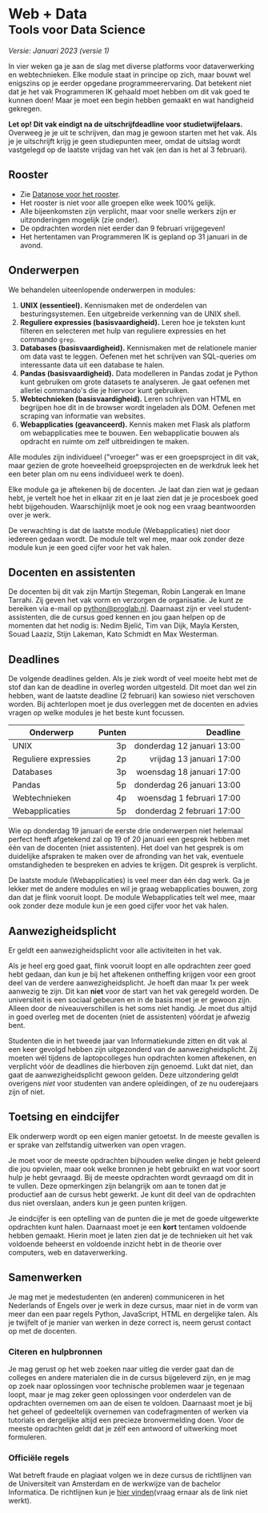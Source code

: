 # Web + Data<br><small>Tools voor Data Science</small>

<style>
    h2
    {
        break-before: page;
    }
    h1, h2, h3, h4, h5
    {
        break-after: avoid-page;
    }
</style>

*Versie: Januari 2023 (versie 1)*

In vier weken ga je aan de slag met diverse platforms voor dataverwerking en webtechnieken. Elke module staat in principe op zich, maar bouwt wel enigszins op je eerder opgedane programmeerervaring. Dat betekent niet dat je het vak Programmeren IK gehaald moet hebben om dit vak goed te kunnen doen! Maar je moet een begin hebben gemaakt en wat handigheid gekregen.

**Let op! Dit vak eindigt na de uitschrijfdeadline voor studietwijfelaars.** Overweeg je je uit te schrijven, dan mag je gewoon starten met het vak. Als je je uitschrijft krijg je geen studiepunten meer, omdat de uitslag wordt vastgelegd op de laatste vrijdag van het vak (en dan is het al 3 februari).


## Rooster

- Zie [Datanose voor het rooster](https://datanose.nl/#course[111981]).
- Het rooster is niet voor alle groepen elke week 100% gelijk.
- Alle bijeenkomsten zijn verplicht, maar voor snelle werkers zijn er uitzonderingen mogelijk (zie onder).
- De opdrachten worden niet eerder dan 9 februari vrijgegeven!
- Het hertentamen van Programmeren IK is gepland op 31 januari in de avond.


## Onderwerpen

We behandelen uiteenlopende onderwerpen in modules:

1. **UNIX (essentieel).** Kennismaken met de onderdelen van besturingsystemen. Een uitgebreide verkenning van de UNIX shell.
2. **Reguliere expressies (basisvaardigheid).** Leren hoe je teksten kunt filteren en selecteren met hulp van reguliere expressies en het commando `grep`.
2. **Databases (basisvaardigheid).** Kennismaken met de relationele manier om data vast te leggen. Oefenen met het schrijven van SQL-queries om interessante data uit een database te halen.
3. **Pandas (basisvaardigheid).** Data modelleren in Pandas zodat je Python kunt gebruiken om grote datasets te analyseren. Je gaat oefenen met allerlei commando's die je hiervoor kunt gebruiken.
4. **Webtechnieken (basisvaardigheid).** Leren schrijven van HTML en begrijpen hoe dit in de browser wordt ingeladen als DOM. Oefenen met scraping van informatie van websites.
5. **Webapplicaties (geavanceerd).** Kennis maken met Flask als platform om webapplicaties mee te bouwen. Een webapplicatie bouwen als opdracht en ruimte om zelf uitbreidingen te maken.

Alle modules zijn individueel ("vroeger" was er een groepsproject in dit vak, maar gezien de grote hoeveelheid groepsprojecten en de werkdruk leek het een beter plan om nu eens individueel werk te doen).

Elke module ga je aftekenen bij de docenten. Je laat dan zien wat je gedaan hebt, je vertelt hoe het in elkaar zit en je laat zien dat je je procesboek goed hebt bijgehouden. Waarschijnlijk moet je ook nog een vraag beantwoorden over je werk.

De verwachting is dat de laatste module (Webapplicaties) niet door iedereen gedaan wordt. De module telt wel mee, maar ook zonder deze module kun je een goed cijfer voor het vak halen.


## Docenten en assistenten

De docenten bij dit vak zijn Martijn Stegeman, Robin Langerak en Imane Tarrahi. Zij geven het vak vorm en verzorgen de organisatie. Je kunt ze bereiken via e-mail op <python@proglab.nl>. Daarnaast zijn er veel student-assistenten, die de cursus goed kennen en jou gaan helpen op de momenten dat het nodig is: Nedim Bjelić, Tim van Dijk, Mayla Kersten, Souad Laaziz, Stijn Lakeman, Kato Schmidt en Max Westerman. 


## Deadlines

De volgende deadlines gelden. Als je ziek wordt of veel moeite hebt met de stof dan kan de deadline in overleg worden uitgesteld. Dit moet dan wel zin hebben, want de laatste deadline (2 februari) kan sowieso niet verschoven worden. Bij achterlopen moet je dus overleggen met de docenten en advies vragen op welke modules je het beste kunt focussen.

| Onderwerp            | Punten |                     Deadline |
|----------------------|-------:|-----------------------------:|
| UNIX                 |     3p |   donderdag 12 januari 13:00 |
| Reguliere expressies |     2p |     vrijdag 13 januari 17:00 |
| Databases            |     3p |    woensdag 18 januari 17:00 |
| Pandas               |     5p |   donderdag 26 januari 13:00 |
| Webtechnieken        |     4p |    woensdag 1 februari 17:00 |
| Webapplicaties       |     5p |   donderdag 2 februari 17:00 |

Wie op donderdag 19 januari de eerste drie onderwerpen niet helemaal perfect heeft afgetekend zal op 19 of 20 januari een gesprek hebben met één van de docenten (niet assistenten). Het doel van het gesprek is om duidelijke afspraken te maken over de afronding van het vak, eventuele omstandigheden te bespreken en advies te krijgen. Dit gesprek is verplicht.

De laatste module (Webapplicaties) is veel meer dan één dag werk. Ga je lekker met de andere modules en wil je graag webapplicaties bouwen, zorg dan dat je flink vooruit loopt. De module Webapplicaties telt wel mee, maar ook zonder deze module kun je een goed cijfer voor het vak halen.


## Aanwezigheidsplicht

Er geldt een aanwezigheidsplicht voor alle activiteiten in het vak.

Als je heel erg goed gaat, flink vooruit loopt en alle opdrachten zeer goed hebt gedaan, dan kun je bij het aftekenen ontheffing krijgen voor een groot deel van de verdere aanwezigheidsplicht. Je hoeft dan maar 1x per week aanwezig te zijn. Dit kan **niet** voor de start van het vak geregeld worden. De universiteit is een sociaal gebeuren en in de basis moet je er gewoon zijn. Alleen door de niveauverschillen is het soms niet handig. Je moet dus altijd in goed overleg met de docenten (niet de assistenten) vóórdat je afwezig bent.

Studenten die in het tweede jaar van Informatiekunde zitten en dit vak al een keer gevolgd hebben zijn uitgezonderd van de aanwezigheidsplicht. Zij moeten wél tijdens de laptopcolleges hun opdrachten komen aftekenen, en verplicht vóór de deadlines die hierboven zijn genoemd. Lukt dat niet, dan gaat de aanwezigheidsplicht gewoon gelden. Deze uitzondering geldt overigens *niet* voor studenten van andere opleidingen, of ze nu ouderejaars zijn of niet.


## Toetsing en eindcijfer

Elk onderwerp wordt op een eigen manier getoetst. In de meeste gevallen is er sprake van zelfstandig uitwerken van open vragen.

Je moet voor de meeste opdrachten bijhouden welke dingen je hebt geleerd die jou opvielen, maar ook welke bronnen je hebt gebruikt en wat voor soort hulp je hebt gevraagd. Bij de meeste opdrachten wordt gevraagd om dit in te vullen. Deze opmerkingen zijn belangrijk om aan te tonen dat je productief aan de cursus hebt gewerkt. Je kunt dit deel van de opdrachten dus niet overslaan, anders kun je geen punten krijgen.

Je eindcijfer is een optelling van de punten die je met de goede uitgewerkte opdrachten kunt halen. Daarnaast moet je een **kort** tentamen voldoende hebben gemaakt. Hierin moet je laten zien dat je de technieken uit het vak voldoende beheerst en voldoende inzicht hebt in de theorie over computers, web en dataverwerking.


<!--

## Procesboek

Tijdens het volgen van het vak hou je een procesboek bij, waarin je per opdracht documenteert welke dingen je hebt geleerd die jou opvielen, maar ook welke bronnen je hebt gebruikt en wat voor soort hulp je hebt gevraagd: opstarten, nare bugs, ideeën opdoen? Allemaal vermelden!

-->

## Samenwerken

Je mag met je medestudenten (en anderen) communiceren in het Nederlands of Engels over je werk in deze cursus, maar niet in de vorm van meer dan een paar regels Python, JavaScript, HTML en dergelijke talen. Als je twijfelt of je manier van werken in deze correct is, neem gerust contact op met de docenten.


### Citeren en hulpbronnen

Je mag gerust op het web zoeken naar uitleg die verder gaat dan de colleges en andere materialen die in de cursus bijgeleverd zijn, en je mag op zoek naar oplossingen voor technische problemen waar je tegenaan loopt, maar je mag zeker geen oplossingen voor onderdelen van de opdrachten overnemen om aan de eisen te voldoen. Daarnaast moet je bij het geheel of gedeeltelijk overnemen van codefragmenten of werken via tutorials en dergelijke altijd een precieze bronvermelding doen. Voor de meeste opdrachten geldt dat je zélf een antwoord of uitwerking moet formuleren.


### Officiële regels

Wat betreft fraude en plagiaat volgen we in deze cursus de richtlijnen van de Universiteit van Amsterdam en de werkwijze van de bachelor Informatica. De richtlijnen kun je [hier vinden](vraag ernaar als de link niet werkt).

[hier vinden]: http://student.uva.nl/az/a-z-lijst/a-z-lijst/content/folder/fraude-plagiaat-en-bronvermelding/plagiaat-en-fraude.html
